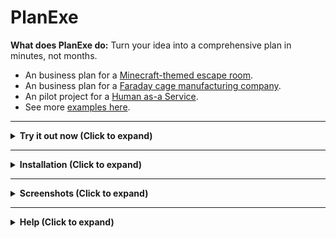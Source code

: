 # PlanExe

**What does PlanExe do:** Turn your idea into a comprehensive plan in minutes, not months.

- An business plan for a [Minecraft-themed escape room](https://neoneye.github.io/PlanExe-web/20251016_minecraft_escape_report.html).
- An business plan for a [Faraday cage manufacturing company](https://neoneye.github.io/PlanExe-web/20250720_faraday_enclosure_report.html).
- An pilot project for a [Human as-a Service](https://neoneye.github.io/PlanExe-web/20251012_human_as_a_service_protocol_report.html).
- See more [examples here](https://neoneye.github.io/PlanExe-web/examples/).

---

<details>
<summary><strong> Try it out now (Click to expand)</strong></summary>
<br>

You can generate 1 plan for free.

[Try it here →](https://app.mach-ai.com/planexe_early_access)

</details>

---

<details>
<summary><strong> Installation (Click to expand)</strong></summary>

<br>

**Prerequisite:** Python 3.10 or higher

# Quick Installation

```bash
git clone https://github.com/neoneye/PlanExe.git
cd PlanExe
python3 -m venv venv
source venv/bin/activate
pip install --upgrade pip
pip install '.[gradio-ui]'
```

**For detailed installation instructions, troubleshooting, and more options, see [INSTALL.md](INSTALL.md)**

# Configuration

**Config:** Run a model in the cloud using a paid provider. Follow the instructions in [Gemini](extra/gemini.md).

Recommendation: I recommend using **Gemini** as it offers the most straightforward path to getting PlanExe working reliably.

# Usage

PlanExe comes with a Gradio-based web interface. To start the local web server:

```bash
python -m planexe.plan.app_text2plan
```

This command launches a server at http://localhost:7860. Open that link in your browser, type a vague idea or description, and PlanExe will produce a detailed plan.

To stop the server at any time, press `Ctrl+C` in your terminal.

</details>

---

<details>
<summary><strong> Screenshots (Click to expand)</strong></summary>

<br>

You input a vague description of what you want and PlanExe outputs a plan. [See generated plans here](https://neoneye.github.io/PlanExe-web/use-cases/).

![Video of PlanExe](/extra/planexe-humanoid-factory.gif?raw=true "Video of PlanExe")

[YouTube video: Using PlanExe to plan a lunar base](https://www.youtube.com/watch?v=7AM2F1C4CGI)

![Screenshot of PlanExe](/extra/planexe-humanoid-factory.jpg?raw=true "Screenshot of PlanExe")

</details>

---

<details>
<summary><strong> Help (Click to expand)</strong></summary>

<br>

For help or feedback.

Join the [PlanExe Discord](https://neoneye.github.io/PlanExe-web/discord).

</details>
